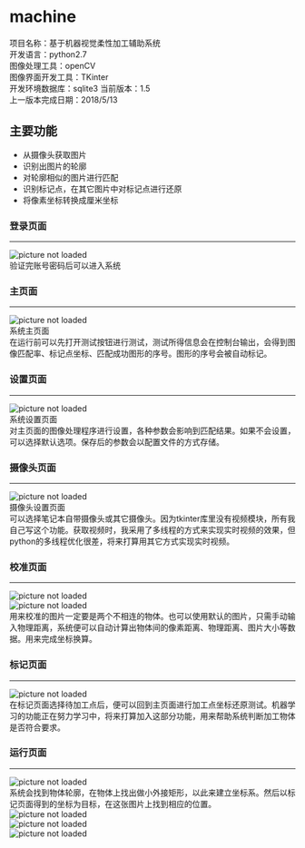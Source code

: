 # machine
项目名称：基于机器视觉柔性加工辅助系统  
开发语言：python2.7  
图像处理工具：openCV  
图像界面开发工具：TKinter  
开发环境数据库：sqlite3
当前版本：1.5  
上一版本完成日期：2018/5/13  

## 主要功能
* 从摄像头获取图片
* 识别出图片的轮廓
* 对轮廓相似的图片进行匹配
* 识别标记点，在其它图片中对标记点进行还原
* 将像素坐标转换成厘米坐标

### 登录页面
- - -
![picture not loaded](https://github.com/SputnikPH/machine/blob/master/show/index.png)  
验证完账号密码后可以进入系统

### 主页面
- - -
![picture not loaded](https://github.com/SputnikPH/machine/blob/master/show/home.png)  
系统主页面  
在运行前可以先打开测试按钮进行测试，测试所得信息会在控制台输出，会得到图像匹配率、标记点坐标、匹配成功图形的序号。图形的序号会被自动标记。

### 设置页面
- - -
![picture not loaded](https://github.com/SputnikPH/machine/blob/master/show/setting.png)  
系统设置页面  
对主页面的图像处理程序进行设置，各种参数会影响到匹配结果。如果不会设置，可以选择默认选项。保存后的参数会以配置文件的方式存储。

### 摄像头页面
- - -
![picture not loaded](https://github.com/SputnikPH/machine/blob/master/show/camera.png)  
摄像头设置页面  
可以选择笔记本自带摄像头或其它摄像头。因为tkinter库里没有视频模块，所有我自己写这个功能。获取视频时，我采用了多线程的方式来实现实时视频的效果，但python的多线程优化很差，将来打算用其它方式实现实时视频。

### 校准页面
- - -
![picture not loaded](https://github.com/SputnikPH/machine/blob/master/show/check_setting.png)  
![picture not loaded](https://github.com/SputnikPH/machine/blob/master/show/check_setting2.png)  
用来校准的图片一定要是两个不相连的物体。也可以使用默认的图片，只需手动输入物理距离，系统便可以自动计算出物体间的像素距离、物理距离、图片大小等数据。用来完成坐标换算。

### 标记页面
- - -
![picture not loaded](https://github.com/SputnikPH/machine/blob/master/show/point_setting.png)  
在标记页面选择待加工点后，便可以回到主页面进行加工点坐标还原测试。机器学习的功能正在努力学习中，将来打算加入这部分功能，用来帮助系统判断加工物体是否符合要求。

### 运行页面
- - -
![picture not loaded](https://github.com/SputnikPH/machine/blob/master/show/test1.png)  
系统会找到物体轮廓，在物体上找出做小外接矩形，以此来建立坐标系。然后以标记页面得到的坐标为目标，在这张图片上找到相应的位置。
![picture not loaded](https://github.com/SputnikPH/machine/blob/master/show/test2.png)  
![picture not loaded](https://github.com/SputnikPH/machine/blob/master/show/test3.png)  
![picture not loaded](https://github.com/SputnikPH/machine/blob/master/show/test4.png)  

